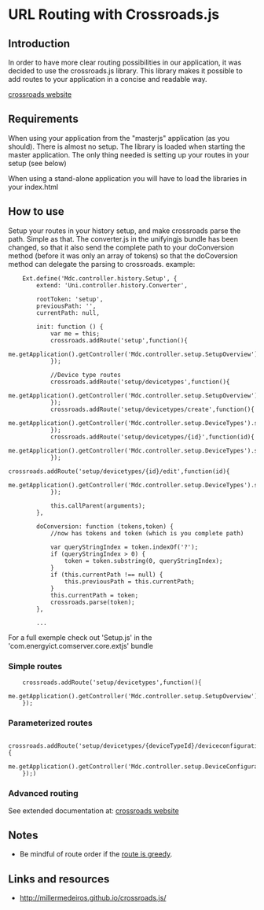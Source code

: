 # URL Routing with Crossroads.js

## Introduction

In order to have more clear routing possibilities in our application, it was decided to use the crossroads.js library.
This library makes it possible to add routes to your application in a concise and readable way.

[crossroads website](http://millermedeiros.github.io/crossroads.js/)

## Requirements

When using your application from the "masterjs" application (as you should). There is almost no setup. The library is loaded when starting the master application.
The only thing needed is setting up your routes in your setup (see below)

When using a stand-alone application you will have to load the libraries in your index.html

## How to use

Setup your routes in your history setup, and make crossroads parse the path. Simple as that.
The converter.js in the unifyingjs bundle has been changed, so that it also send the complete path to your doConversion method (before it was only an array of tokens) so that the doCoversion method can delegate the parsing to crossroads.
example:

        Ext.define('Mdc.controller.history.Setup', {
            extend: 'Uni.controller.history.Converter',

            rootToken: 'setup',
            previousPath: '',
            currentPath: null,

            init: function () {
                var me = this;
                crossroads.addRoute('setup',function(){
                    me.getApplication().getController('Mdc.controller.setup.SetupOverview').showOverview();
                });

                //Device type routes
                crossroads.addRoute('setup/devicetypes',function(){
                    me.getApplication().getController('Mdc.controller.setup.SetupOverview').showDeviceTypes();
                });
                crossroads.addRoute('setup/devicetypes/create',function(){
                    me.getApplication().getController('Mdc.controller.setup.DeviceTypes').showDeviceTypeCreateView(null);
                });
                crossroads.addRoute('setup/devicetypes/{id}',function(id){
                    me.getApplication().getController('Mdc.controller.setup.DeviceTypes').showDeviceTypeDetailsView(id);
                });
                crossroads.addRoute('setup/devicetypes/{id}/edit',function(id){
                    me.getApplication().getController('Mdc.controller.setup.DeviceTypes').showDeviceTypeEditView(id);
                });

                this.callParent(arguments);
            },

            doConversion: function (tokens,token) {
                //now has tokens and token (which is you complete path)

                var queryStringIndex = token.indexOf('?');
                if (queryStringIndex > 0) {
                    token = token.substring(0, queryStringIndex);
                }
                if (this.currentPath !== null) {
                    this.previousPath = this.currentPath;
                }
                this.currentPath = token;
                crossroads.parse(token);
            },

            ...

For a full exemple check out 'Setup.js' in the 'com.energyict.comserver.core.extjs' bundle

### Simple routes

        crossroads.addRoute('setup/devicetypes',function(){
              me.getApplication().getController('Mdc.controller.setup.SetupOverview').showDeviceTypes();
        });

### Parameterized routes

        crossroads.addRoute('setup/devicetypes/{deviceTypeId}/deviceconfigurations/{deviceConfigurationId}/edit',function(deviceTypeId,deviceConfigurationId){
              me.getApplication().getController('Mdc.controller.setup.DeviceConfigurations').showDeviceConfigurationEditView(deviceTypeId,deviceConfigurationId);
        });)

### Advanced routing

See extended documentation at: [crossroads website](http://millermedeiros.github.io/crossroads.js/)

## Notes

* Be mindful of route order if the [route is greedy](http://millermedeiros.github.io/crossroads.js/#route-greedy).

## Links and resources

* http://millermedeiros.github.io/crossroads.js/